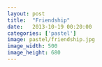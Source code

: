 ```yaml
---
layout: post
title:  "Friendship"
date:   2013-10-19 00:20:00
categories: ['pastel']
image: pastel/friendship.jpg
image_width: 500
image_height: 680
---
```


